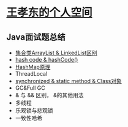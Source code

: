 # [王孝东的个人空间](https://scm-git.github.io/)
## Java面试题总结
* [集合类ArrayList & LinkedList区别](./ArrayList_vs_LinkedList.md)
* [hash code & hashCode()](./hashcode.md)
* [HashMap原理](./HashMap.md)
* ThreadLocal
* [synchronized & static method & Class对象](./synchronized.md)
* GC&Full GC
* & 与 && 区别， &的其他用法
* 多线程
* 乐观锁与悲观锁
* 一致性哈希
